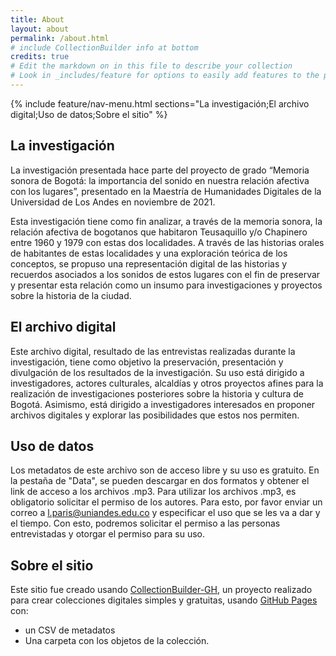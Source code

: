```yaml
---
title: About
layout: about
permalink: /about.html
# include CollectionBuilder info at bottom
credits: true
# Edit the markdown on in this file to describe your collection
# Look in _includes/feature for options to easily add features to the page
---
```


{% include feature/nav-menu.html sections="La investigación;El archivo digital;Uso de datos;Sobre el sitio" %}

## La investigación

La investigación presentada hace parte del proyecto de grado “Memoria sonora de Bogotá: 
la importancia del sonido en nuestra relación afectiva con los lugares”, presentado en la Maestría de Humanidades Digitales de la Universidad de Los Andes en noviembre de 2021. 

Esta investigación tiene como fin analizar, a través de la memoria sonora, la relación afectiva de bogotanos que habitaron Teusaquillo y/o Chapinero entre 1960 y 1979 con estas dos localidades. A través de las historias orales de habitantes de estas localidades y una exploración teórica de los conceptos, se propuso una representación digital de las historias y recuerdos asociados a los sonidos de estos lugares con el fin de preservar y presentar esta relación como un insumo para investigaciones y proyectos sobre la historia de la ciudad.


## El archivo digital

Este archivo digital, resultado de las entrevistas realizadas durante la investigación, tiene como objetivo la preservación, presentación y divulgación de los resultados de la investigación. Su uso está dirigido a investigadores, actores culturales, alcaldías y otros proyectos afines para la realización de investigaciones posteriores sobre la historia y cultura de Bogotá. Asimismo, está dirigido a investigadores interesados en proponer archivos digitales y explorar las posibilidades que estos nos permiten.

## Uso de datos 

Los metadatos de este archivo son de acceso libre y su uso es gratuito. En la pestaña de "Data", se pueden descargar en dos formatos y obtener el link de acceso a los archivos .mp3. 
Para utilizar los archivos .mp3, es obligatorio solicitar el permiso de los autores. Para esto, por favor enviar un correo a l.paris@uniandes.edu.co y especificar el uso que se les va a dar y el tiempo. Con esto, podremos solicitar el permiso a las personas entrevistadas y otorgar el permiso para su uso.

## Sobre el sitio

Este sitio fue creado usando [CollectionBuilder-GH](https://collectionbuilding.github.io/gh/), 
un proyecto realizado para crear colecciones digitales simples y gratuitas, usando [GitHub Pages](https://pages.github.com/) con: 

- un CSV de metadatos
- Una carpeta con los objetos de la colección.

